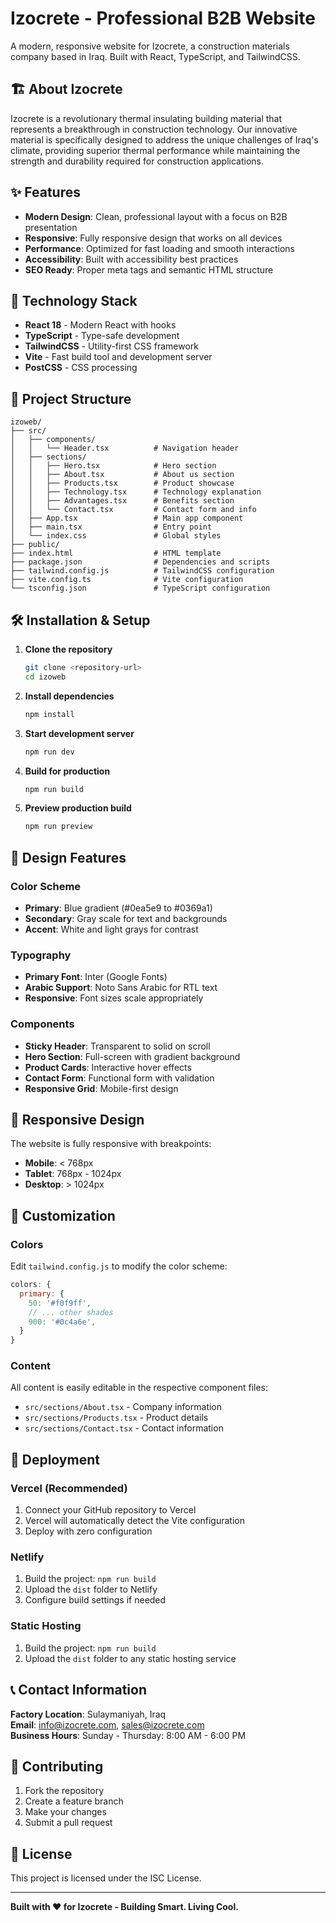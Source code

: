 # Izocrete - Professional B2B Website

A modern, responsive website for Izocrete, a construction materials company based in Iraq. Built with React, TypeScript, and TailwindCSS.

## 🏗️ About Izocrete

Izocrete is a revolutionary thermal insulating building material that represents a breakthrough in construction technology. Our innovative material is specifically designed to address the unique challenges of Iraq's climate, providing superior thermal performance while maintaining the strength and durability required for construction applications.

## ✨ Features

- **Modern Design**: Clean, professional layout with a focus on B2B presentation
- **Responsive**: Fully responsive design that works on all devices
- **Performance**: Optimized for fast loading and smooth interactions
- **Accessibility**: Built with accessibility best practices
- **SEO Ready**: Proper meta tags and semantic HTML structure

## 🚀 Technology Stack

- **React 18** - Modern React with hooks
- **TypeScript** - Type-safe development
- **TailwindCSS** - Utility-first CSS framework
- **Vite** - Fast build tool and development server
- **PostCSS** - CSS processing

## 📁 Project Structure

```
izoweb/
├── src/
│   ├── components/
│   │   └── Header.tsx          # Navigation header
│   ├── sections/
│   │   ├── Hero.tsx            # Hero section
│   │   ├── About.tsx           # About us section
│   │   ├── Products.tsx        # Product showcase
│   │   ├── Technology.tsx      # Technology explanation
│   │   ├── Advantages.tsx      # Benefits section
│   │   └── Contact.tsx         # Contact form and info
│   ├── App.tsx                 # Main app component
│   ├── main.tsx                # Entry point
│   └── index.css               # Global styles
├── public/
├── index.html                  # HTML template
├── package.json                # Dependencies and scripts
├── tailwind.config.js          # TailwindCSS configuration
├── vite.config.ts              # Vite configuration
└── tsconfig.json               # TypeScript configuration
```

## 🛠️ Installation & Setup

1. **Clone the repository**
   ```bash
   git clone <repository-url>
   cd izoweb
   ```

2. **Install dependencies**
   ```bash
   npm install
   ```

3. **Start development server**
   ```bash
   npm run dev
   ```

4. **Build for production**
   ```bash
   npm run build
   ```

5. **Preview production build**
   ```bash
   npm run preview
   ```

## 🎨 Design Features

### Color Scheme
- **Primary**: Blue gradient (#0ea5e9 to #0369a1)
- **Secondary**: Gray scale for text and backgrounds
- **Accent**: White and light grays for contrast

### Typography
- **Primary Font**: Inter (Google Fonts)
- **Arabic Support**: Noto Sans Arabic for RTL text
- **Responsive**: Font sizes scale appropriately

### Components
- **Sticky Header**: Transparent to solid on scroll
- **Hero Section**: Full-screen with gradient background
- **Product Cards**: Interactive hover effects
- **Contact Form**: Functional form with validation
- **Responsive Grid**: Mobile-first design

## 📱 Responsive Design

The website is fully responsive with breakpoints:
- **Mobile**: < 768px
- **Tablet**: 768px - 1024px
- **Desktop**: > 1024px

## 🔧 Customization

### Colors
Edit `tailwind.config.js` to modify the color scheme:
```javascript
colors: {
  primary: {
    50: '#f0f9ff',
    // ... other shades
    900: '#0c4a6e',
  }
}
```

### Content
All content is easily editable in the respective component files:
- `src/sections/About.tsx` - Company information
- `src/sections/Products.tsx` - Product details
- `src/sections/Contact.tsx` - Contact information

## 🚀 Deployment

### Vercel (Recommended)
1. Connect your GitHub repository to Vercel
2. Vercel will automatically detect the Vite configuration
3. Deploy with zero configuration

### Netlify
1. Build the project: `npm run build`
2. Upload the `dist` folder to Netlify
3. Configure build settings if needed

### Static Hosting
1. Build the project: `npm run build`
2. Upload the `dist` folder to any static hosting service

## 📞 Contact Information

**Factory Location**: Sulaymaniyah, Iraq  
**Email**: info@izocrete.com, sales@izocrete.com  
**Business Hours**: Sunday - Thursday: 8:00 AM - 6:00 PM

## 🤝 Contributing

1. Fork the repository
2. Create a feature branch
3. Make your changes
4. Submit a pull request

## 📄 License

This project is licensed under the ISC License.

---

**Built with ❤️ for Izocrete - Building Smart. Living Cool.** 